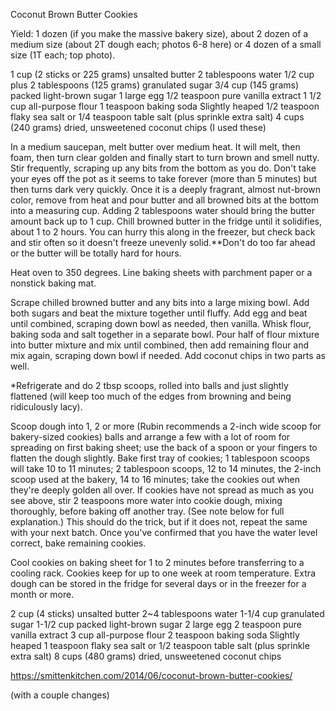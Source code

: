 Coconut Brown Butter Cookies

Yield: 1 dozen (if you make the massive bakery size), about 2 dozen of a medium size (about 2T dough each; photos 6-8 here) or 4 dozen of a small size (1T each; top photo).

1 cup (2 sticks or 225 grams) unsalted butter
2 tablespoons water
1/2 cup plus 2 tablespoons (125 grams) granulated sugar
3/4 cup (145 grams) packed light-brown sugar
1 large egg
1/2 teaspoon pure vanilla extract
1 1/2 cup all-purpose flour
1 teaspoon baking soda
Slightly heaped 1/2 teaspoon flaky sea salt or 1/4 teaspoon table salt (plus sprinkle extra salt)
4 cups (240 grams) dried, unsweetened coconut chips (I used these)

In a medium saucepan, melt butter over medium heat. It will melt, then foam, then turn clear golden and finally start to turn brown and smell nutty. Stir frequently, scraping up any bits from the bottom as you do. Don't take your eyes off the pot as it seems to take forever (more than 5 minutes) but then turns dark very quickly. Once it is a deeply fragrant, almost nut-brown color, remove from heat and pour butter and all browned bits at the bottom into a measuring cup. Adding 2 tablespoons water should bring the butter amount back up to 1 cup. Chill browned butter in the fridge until it solidifies, about 1 to 2 hours. You can hurry this along in the freezer, but check back and stir often so it doesn't freeze unevenly solid.\*\*Don't do too far ahead or the butter will be totally hard for hours.

Heat oven to 350 degrees. Line baking sheets with parchment paper or a nonstick baking mat.

Scrape chilled browned butter and any bits into a large mixing bowl. Add both sugars and beat the mixture together until fluffy. Add egg and beat until combined, scraping down bowl as needed, then vanilla. Whisk flour, baking soda and salt together in a separate bowl. Pour half of flour mixture into butter mixture and mix until combined, then add remaining flour and mix again, scraping down bowl if needed. Add coconut chips in two parts as well.

\*Refrigerate and do 2 tbsp scoops, rolled into balls and just slightly flattened (will keep too much of the edges from browning and being ridiculously lacy).

Scoop dough into 1, 2 or more (Rubin recommends a 2-inch wide scoop for bakery-sized cookies) balls and arrange a few with a lot of room for spreading on first baking sheet; use the back of a spoon or your fingers to flatten the dough slightly. Bake first tray of cookies; 1 tablespoon scoops will take 10 to 11 minutes; 2 tablespoon scoops, 12 to 14 minutes, the 2-inch scoop used at the bakery, 14 to 16 minutes; take the cookies out when they're deeply golden all over. If cookies have not spread as much as you see above, stir 2 teaspoons more water into cookie dough, mixing thoroughly, before baking off another tray. (See note below for full explanation.) This should do the trick, but if it does not, repeat the same with your next batch. Once you've confirmed that you have the water level correct, bake remaining cookies.

Cool cookies on baking sheet for 1 to 2 minutes before transferring to a cooling rack. Cookies keep for up to one week at room temperature. Extra dough can be stored in the fridge for several days or in the freezer for a month or more.

2 cup (4 sticks) unsalted butter
2~4 tablespoons water
1-1/4 cup granulated sugar
1-1/2 cup packed light-brown sugar
2 large egg
2 teaspoon pure vanilla extract
3 cup all-purpose flour
2 teaspoon baking soda
Slightly heaped 1 teaspoon flaky sea salt or 1/2 teaspoon table salt (plus sprinkle extra salt)
8 cups (480 grams) dried, unsweetened coconut chips

https://smittenkitchen.com/2014/06/coconut-brown-butter-cookies/

(with a couple changes)